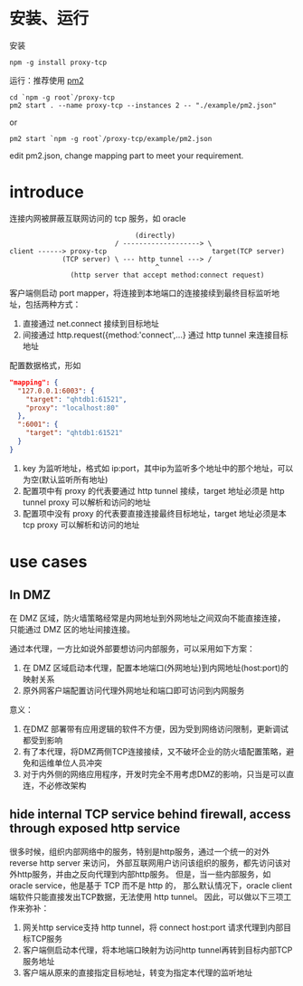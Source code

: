 安装、运行
============

安装

```shell
npm -g install proxy-tcp
```

运行：推荐使用 [pm2](http://pm2.keymetrics.io/)

```shell
cd `npm -g root`/proxy-tcp
pm2 start . --name proxy-tcp --instances 2 -- "./example/pm2.json"
```

or

```shell
pm2 start `npm -g root`/proxy-tcp/example/pm2.json
```

edit pm2.json, change mapping part to meet your requirement.

introduce
===========

连接内网被屏蔽互联网访问的 tcp 服务，如 oracle

```text
                               (directly)
                          / -------------------> \
client ------> proxy-tcp                          target(TCP server)
             (TCP server) \ --- http tunnel ---> /
                                    ^
               (http server that accept method:connect request)
```

客户端侧启动 port mapper，将连接到本地端口的连接接续到最终目标监听地址，包括两种方式：

1. 直接通过 net.connect 接续到目标地址
2. 间接通过 http.request({method:'connect',...} 通过 http tunnel 来连接目标地址

配置数据格式，形如

```json
"mapping": {
  "127.0.0.1:6003": {
    "target": "qhtdb1:61521",
    "proxy": "localhost:80"
  },
  ":6001": {
    "target": "qhtdb1:61521"
  }
}
```

1. key 为监听地址，格式如 ip:port，其中ip为监听多个地址中的那个地址，可以为空(默认监听所有地址)
2. 配置项中有 proxy 的代表要通过 http tunnel 接续，target 地址必须是 http tunnel proxy 可以解析和访问的地址
3. 配置项中没有 proxy 的代表要直接连接最终目标地址，target 地址必须是本 tcp proxy 可以解析和访问的地址

use cases
==========

In DMZ
------------

在 DMZ 区域，防火墙策略经常是内网地址到外网地址之间双向不能直接连接，
只能通过 DMZ 区的地址间接连接。

通过本代理，一方比如说外部要想访问内部服务，可以采用如下方案：

1. 在 DMZ 区域启动本代理，配置本地端口(外网地址)到内网地址(host:port)的映射关系
2. 原外网客户端配置访问代理外网地址和端口即可访问到内网服务

意义：

1. 在DMZ 部署带有应用逻辑的软件不方便，因为受到网络访问限制，更新调试都受到影响
2. 有了本代理，将DMZ两侧TCP连接接续，又不破坏企业的防火墙配置策略，避免和运维单位人员冲突
3. 对于内外侧的网络应用程序，开发时完全不用考虑DMZ的影响，只当是可以直连，不必修改架构


hide internal TCP service behind firewall, access through exposed http service
-------------

很多时候，组织内部网络中的服务，特别是http服务，通过一个统一的对外 reverse http server 来访问，
外部互联网用户访问该组织的服务，都先访问该对外http服务，并由之反向代理到内部http服务。
但是，当一些内部服务，如 oracle service，他是基于 TCP 而不是 http 的，
那么默认情况下，oracle client 端软件只能直接发出TCP数据，无法使用 http tunnel。
因此，可以做以下三项工作来弥补：

1. 网关http service支持 http tunnel，将 connect host:port 请求代理到内部目标TCP服务
2. 客户端侧启动本代理，将本地端口映射为访问http tunnel再转到目标内部TCP服务地址
3. 客户端从原来的直接指定目标地址，转变为指定本代理的监听地址

